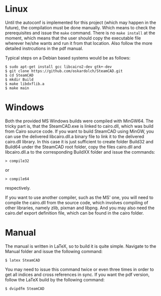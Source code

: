 # Linux
Until the autoconf is implemented for this project (which may happen in the future), the compilation
must be done manually. Which means to check the prerequisites and issue the `make` command. There is no
`make install` at the moment, which means that the user should copy the executable file wherever he/she
wants and run it from that location. Also follow the more detailed instrcutions in the pdf manual.

Typical steps on a Debian based systems would be as follows:
```
$ sudo apt-get install gcc libcairo2-dev gtk+-dev
$ git clone https://github.com/oskardolch/SteamCAD.git
$ cd SteamCAD
$ mkdir Build
$ make libdxflib.a
$ make main
```

# Windows
Both the provided MS Windows builds were compiled with MinGW64. The tricky part is, that the SteamCAD.exe
is linked to cairo.dll, which was build from Cairo source code. If you want to build SteamCAD using MinGW,
you can use the delivered libcairo.dll.a binary file to link it to the delivered cairo.dll library. In this
case it is just sufficient to create folder Build32 and Build64 under the SteamCAD root folder, copy the
files cairo.dll and libcairo.dll.a to the corresponding BuildXX folder and issue the commands:
```
> compile32
```
or
```
> compile64
```
respectively.

If you want to use another compiler, such as the MS' one, you will need to compile the cairo.dll from the
source code, which involves compiling of other libraries, namely zlib, pixman and libpng. And you may also
need the cairo.def export definition file, which can be found in the cairo folder.

# Manual
The manual is written in LaTeX, so to build it is quite simple. Navigate to the Manual folder and issue
the following command:
```
$ latex SteamCAD
```
You may need to issue this command twice or even three times in order to get all indices and cross references
in sync. If you want the pdf version, follow the LaTeX build by the following command:
```
$ dvipdfm SteamCAD
```

